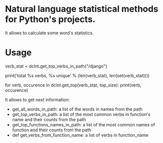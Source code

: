 # Natural language statistical methods for Python's projects.

It allows to calculate some word's statistics. 

# Usage

<import dclnt>

verb_stat = dclnt.get_top_verbs_in_path("/django")

print('total %s verbs, %s unique' % (len(verb_stat), len(set(verb_stat))))

for verb, occurence in dclnt.get_top(verb_stat, top_size):
   print(verb, occurence)

It allows to get next information:

* get_all_words_in_path: a list of the words in names from the path 
* get_top_verbs_in_path: a list of the most common verbs in function's name and their counts from the path 
* get_top_functions_names_in_path: a list of the most common names of function and their counts from the path
* def get_verbs_from_function_name: a list of verbs in function_name

